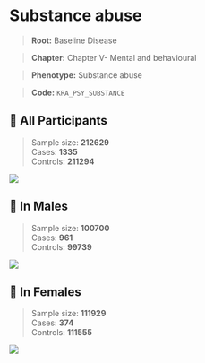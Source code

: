 # Substance abuse

> **Root:** Baseline Disease  

> **Chapter:** Chapter V- Mental and behavioural  

> **Phenotype:** Substance abuse  

> **Code:** `KRA_PSY_SUBSTANCE`

## 🧪 All Participants  
> Sample size: **212629**  
> Cases: **1335**  
> Controls: **211294**
<img src="/Disease/Figures/ALL/Baseline/KRA_PSY_SUBSTANCE.png"/>
<CsvTable src="/Disease/Data/ALL/Baseline/LG_KRA_PSY_SUBSTANCE.csv" label="🔍 View full results" />

## 👨 In Males  
> Sample size: **100700**  
> Cases: **961**  
> Controls: **99739**
<img src="/Disease/Figures/Male/Baseline/KRA_PSY_SUBSTANCE.png"/>
<CsvTable src="/Disease/Data/Male/Baseline/LG_KRA_PSY_SUBSTANCE.csv" label="🔍 View full results" />

## 👩 In Females  
> Sample size: **111929**  
> Cases: **374**  
> Controls: **111555**
<img src="/Disease/Figures/Female/Baseline/KRA_PSY_SUBSTANCE.png"/>
<CsvTable src="/Disease/Data/Female/Baseline/LG_KRA_PSY_SUBSTANCE.csv" label="🔍 View full results" />
